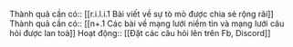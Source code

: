 Thành quả cần có:: [[r.i.l.i.1 Bài viết về sự tò mò được chia sẻ rộng rãi]]
Thành quả cần có:: [[n+.1 Các bài về mạng lưới niềm tin và mạng lưới câu hỏi được lan toả]]
Hoạt động:: [[Đặt các câu hỏi lên trên Fb, Discord]]
